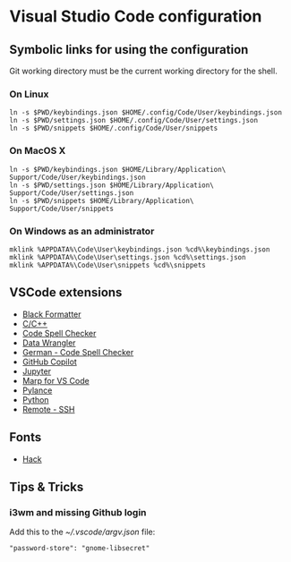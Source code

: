 # Visual Studio Code configuration

## Symbolic links for using the configuration

Git working directory must be the current working directory for the shell.

### On Linux
```
ln -s $PWD/keybindings.json $HOME/.config/Code/User/keybindings.json
ln -s $PWD/settings.json $HOME/.config/Code/User/settings.json
ln -s $PWD/snippets $HOME/.config/Code/User/snippets
```

### On MacOS X
```
ln -s $PWD/keybindings.json $HOME/Library/Application\ Support/Code/User/keybindings.json
ln -s $PWD/settings.json $HOME/Library/Application\ Support/Code/User/settings.json
ln -s $PWD/snippets $HOME/Library/Application\ Support/Code/User/snippets
```

### On Windows as an administrator
```
mklink %APPDATA%\Code\User\keybindings.json %cd%\keybindings.json
mklink %APPDATA%\Code\User\settings.json %cd%\settings.json
mklink %APPDATA%\Code\User\snippets %cd%\snippets
```

## VSCode extensions
- [Black Formatter](https://marketplace.visualstudio.com/items?itemName=ms-python.black-formatter)
- [C/C++](https://marketplace.visualstudio.com/items?itemName=ms-vscode.cpptools)
- [Code Spell Checker](https://marketplace.visualstudio.com/items?itemName=streetsidesoftware.code-spell-checker)
- [Data Wrangler](https://marketplace.visualstudio.com/items?itemName=ms-toolsai.datawrangler)
- [German - Code Spell Checker](https://marketplace.visualstudio.com/items?itemName=streetsidesoftware.code-spell-checker-german)
- [GitHub Copilot](https://marketplace.visualstudio.com/items?itemName=GitHub.copilot)
- [Jupyter](https://marketplace.visualstudio.com/items?itemName=ms-toolsai.jupyter)
- [Marp for VS Code](https://marketplace.visualstudio.com/items?itemName=marp-team.marp-vscode)
- [Pylance](https://marketplace.visualstudio.com/items?itemName=ms-python.vscode-pylance)
- [Python](https://marketplace.visualstudio.com/items?itemName=ms-python.python)
- [Remote - SSH](https://marketplace.visualstudio.com/items?itemName=ms-vscode-remote.remote-ssh)

## Fonts
- [Hack](https://sourcefoundry.org/hack/)

## Tips & Tricks

### i3wm and missing Github login
Add this to the *~/.vscode/argv.json* file:
```
"password-store": "gnome-libsecret"
```
